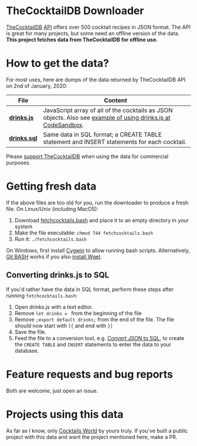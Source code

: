 # TheCocktailDB Downloader

[TheCocktailDB](https://thecocktaildb.com/) [API](https://thecocktaildb.com/api.php) offers over 500 cocktail recipes in JSON format. The API is great for many projects, but some need an offline version of the data. **This project fetches data from TheCocktailDB for offline use.**

# How to get the data?
For most uses, here are dumps of the data returned by TheCocktailDB API on 2nd of January, 2020:

|File|Content|
|----|-------|
|**[drinks.js](https://raw.githubusercontent.com/lauriharpf/thecocktaildb-downloader/master/drinks.js)**|JavaScript array of all of the cocktails as JSON objects. Also see [example of using drinks.js at CodeSandbox](https://codesandbox.io/s/6wql1zz9on). 
|**[drinks.sql](https://raw.githubusercontent.com/lauriharpf/thecocktaildb-downloader/master/drinks.sql)**|Same data in SQL format; a CREATE TABLE statement and INSERT statements for each cocktail.

Please [support TheCocktailDB](https://www.patreon.com/thedatadb) when using the data for commercial purposes.

# Getting fresh data
If the above files are too old for you, run the downloader to produce a fresh file. On Linux/Unix (including MacOS):

1. Download [fetchcocktails.bash](https://raw.githubusercontent.com/lauriharpf/thecocktaildb-downloader/master/fetchcocktails.bash) and place it to an empty directory in your system
2. Make the file executable: `chmod 744 fetchcocktails.bash`
3. Run it: `./fetchcocktails.bash`

On Windows, first install [Cygwin](http://www.cygwin.com/) to allow running bash scripts. Alternatively, [Git BASH](https://gitforwindows.org/) works if you also [install Wget](https://gist.github.com/evanwill/0207876c3243bbb6863e65ec5dc3f058).

## Converting drinks.js to SQL
If you'd rather have the data in SQL format, perform these steps after running `fetchcocktails.bash`:

1. Open drinks.js with a text editor.
2. Remove `let drinks = ` from the beginning of the file
3. Remove `;export default drinks;` from the end of the file. The file should now start with `[{` and end with `}]`
4. Save the file. 
5. Feed the file to a conversion tool, e.g. [Convert JSON to SQL](http://convertjson.com/json-to-sql.htm), to create the `CREATE TABLE` and `INSERT` statements to enter the data to your database.

# Feature requests and bug reports
Both are welcome, just open an issue.

# Projects using this data
As far as I know, only [Cocktails World](https://github.com/lauriharpf/cocktails) by yours truly. If you've built a public project with this data and want the project mentioned here, make a PR.